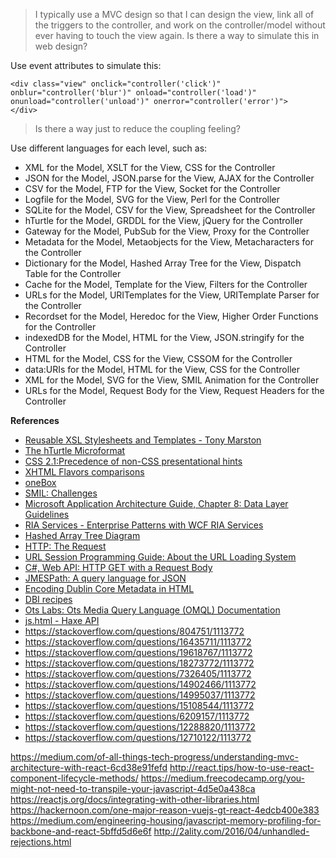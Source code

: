 >I typically use a MVC design so that I can design the view, link all of the triggers to the controller, and work on the controller/model without ever having to touch the view again. Is there a way to simulate this in web design?

Use event attributes to simulate this:

    <div class="view" onclick="controller('click')" onblur="controller('blur')" onload="controller('load')" onunload="controller('unload')" onerror="controller('error')">
    </div>


> Is there a way just to reduce the coupling feeling? 

Use different languages for each level, such as:

* XML for the Model, XSLT for the View, CSS for the Controller
* JSON for the Model, JSON.parse for the View, AJAX for the Controller
* CSV for the Model, FTP for the View, Socket for the Controller
* Logfile for the Model, SVG for the View, Perl for the Controller 
* SQLite for the Model, CSV for the View, Spreadsheet for the Controller
* hTurtle for the Model, GRDDL for the View, jQuery for the Controller
* Gateway for the Model, PubSub for the View, Proxy for the Controller
* Metadata for the Model, Metaobjects for the View, Metacharacters for the Controller
* Dictionary for the Model, Hashed Array Tree for the View, Dispatch Table for the Controller
* Cache for the Model, Template for the View, Filters for the Controller
* URLs for the Model, URITemplates for the View, URITemplate Parser for the Controller
* Recordset for the Model, Heredoc for the View, Higher Order Functions for the Controller
* indexedDB for the Model, HTML for the View, JSON.stringify for the Controller
* HTML for the Model, CSS for the View, CSSOM for the Controller
* data:URIs for the Model, HTML for the View, CSS for the Controller
* XML for the Model, SVG for the View, SMIL Animation for the Controller
* URLs for the Model, Request Body for the View, Request Headers for the Controller

**References**

* [Reusable XSL Stylesheets and Templates - Tony Marston](http://www.tonymarston.net/xml-xsl/reusable-xsl.html)
* [The hTurtle Microformat](http://inamidst.com/sw/hturtle/)
* [CSS 2.1:Precedence of non-CSS presentational hints](http://www.w3.org/TR/CSS2/cascade.html#preshint)
* [XHTML Flavors comparisons](http://www.w3.org/2007/09/dtd-comparison.html)
* [oneBox](http://www.cssplay.co.uk/menu/oneBox.html)
* [SMIL: Challenges](https://wiki.mozilla.org/SMIL:Challenges)
* [Microsoft Application Architecture Guide, Chapter 8: Data Layer Guidelines](https://msdn.microsoft.com/en-us/library/ee658127.aspx)
* [RIA Services - Enterprise Patterns with WCF RIA Services](https://msdn.microsoft.com/en-us/magazine/ee336308.aspx)
* [Hashed Array Tree Diagram](https://upload.wikimedia.org/wikipedia/commons/0/04/HashedArrayTree16.svg)
* [HTTP: The Request](https://www.w3.org/Protocols/HTTP/Request.html)
* [URL Session Programming Guide: About the URL Loading System](https://developer.apple.com/library/tvos/documentation/Cocoa/Conceptual/URLLoadingSystem/URLLoadingSystem.html)
* [C#, Web API: HTTP GET with a Request Body](http://www.codeproject.com/Articles/849034/Csharp-Web-API-HTTP-GET-with-a-Request-Body)
* [JMESPath: A query language for JSON](http://jmespath.org/)
* [Encoding Dublin Core Metadata in HTML](https://www.ietf.org/rfc/rfc2731.txt)
* [DBI recipes](http://www.perlmonks.org/?node_id=284436)
* [Ots Labs: Ots Media Query Language (OMQL) Documentation](http://www.otslabs.com/omql-docs/)
* [js.html - Haxe API](http://api.haxe.org/js/html/)
* https://stackoverflow.com/questions/804751/1113772
* https://stackoverflow.com/questions/16435711/1113772
* https://stackoverflow.com/questions/19618767/1113772
* https://stackoverflow.com/questions/18273772/1113772
* https://stackoverflow.com/questions/7326405/1113772
* https://stackoverflow.com/questions/14902466/1113772
* https://stackoverflow.com/questions/14995037/1113772
* https://stackoverflow.com/questions/15108544/1113772
* https://stackoverflow.com/questions/6209157/1113772
* https://stackoverflow.com/questions/12288820/1113772
* https://stackoverflow.com/questions/12710122/1113772

https://medium.com/of-all-things-tech-progress/understanding-mvc-architecture-with-react-6cd38e91fefd
http://react.tips/how-to-use-react-component-lifecycle-methods/
https://medium.freecodecamp.org/you-might-not-need-to-transpile-your-javascript-4d5e0a438ca
https://reactjs.org/docs/integrating-with-other-libraries.html
https://hackernoon.com/one-major-reason-vuejs-gt-react-4edcb400e383
https://medium.com/engineering-housing/javascript-memory-profiling-for-backbone-and-react-5bffd5d6e6f
http://2ality.com/2016/04/unhandled-rejections.html